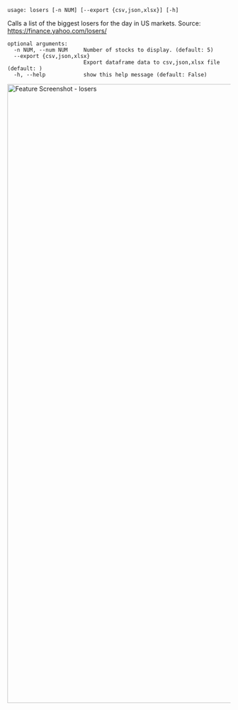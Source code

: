 ```
usage: losers [-n NUM] [--export {csv,json,xlsx}] [-h]
```

Calls a list of the biggest losers for the day in US markets. Source: https://finance.yahoo.com/losers/

```
optional arguments:
  -n NUM, --num NUM     Number of stocks to display. (default: 5)
  --export {csv,json,xlsx}
                        Export dataframe data to csv,json,xlsx file (default: )
  -h, --help            show this help message (default: False)
```
<img width="1399" alt="Feature Screenshot - losers" src="https://user-images.githubusercontent.com/85772166/140382544-be59099d-099f-4ad3-a897-5f0f15217543.png">

